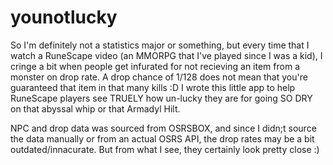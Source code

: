 # younotlucky

So I'm definitely not a statistics major or something, but every time that I watch a RuneScape video (an MMORPG that I've played since I was a kid), I cringe a bit when people get infurated for not recieving an item from a monster on drop rate. A drop chance of 1/128 does not mean that you're guaranteed that item in that many kills :D I wrote this little app to help RuneScape players see TRUELY how un-lucky they are for going SO DRY on that abyssal whip or that Armadyl Hilt. 

NPC and drop data was sourced from OSRSBOX, and since I didn;t source the data manually or from an actual OSRS API, the drop rates may be a bit outdated/innacurate. But from what I see, they certainly look pretty close :) 
